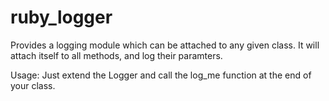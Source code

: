 # ruby_logger
Provides a logging module which can be attached to any given class. It will attach itself to all methods, and log their paramters.

Usage: Just extend the Logger and call the log_me function at the end of your class.
